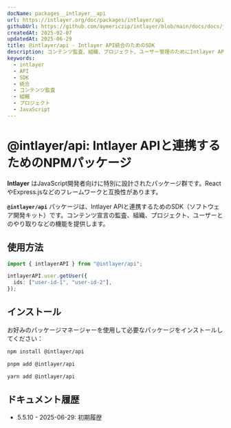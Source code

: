 ```yaml
---
docName: packages__intlayer__api
url: https://intlayer.org/doc/packages/intlayer/api
githubUrl: https://github.com/aymericzip/intlayer/blob/main/docs/docs/ja/packages/@intlayer/api/index.md
createdAt: 2025-02-07
updatedAt: 2025-06-29
title: @intlayer/api - Intlayer API統合のためのSDK
description: コンテンツ監査、組織、プロジェクト、ユーザー管理のためにIntlayer APIと連携するソフトウェア開発キット（SDK）を提供するNPMパッケージ。
keywords:
  - intlayer
  - API
  - SDK
  - 統合
  - コンテンツ監査
  - 組織
  - プロジェクト
  - JavaScript
---
```


# @intlayer/api: Intlayer APIと連携するためのNPMパッケージ

**Intlayer** はJavaScript開発者向けに特別に設計されたパッケージ群です。ReactやExpress.jsなどのフレームワークと互換性があります。

**`@intlayer/api`** パッケージは、Intlayer APIと連携するためのSDK（ソフトウェア開発キット）です。コンテンツ宣言の監査、組織、プロジェクト、ユーザーとのやり取りなどの機能を提供します。

## 使用方法

```ts
import { intlayerAPI } from "@intlayer/api";

intlayerAPI.user.getUser({
  ids: ["user-id-1", "user-id-2"],
});
```

## インストール

お好みのパッケージマネージャーを使用して必要なパッケージをインストールしてください：

```bash packageManager="npm"
npm install @intlayer/api
```

```bash packageManager="pnpm"
pnpm add @intlayer/api
```

```bash packageManager="yarn"
yarn add @intlayer/api
```

## ドキュメント履歴

- 5.5.10 - 2025-06-29: 初期履歴
